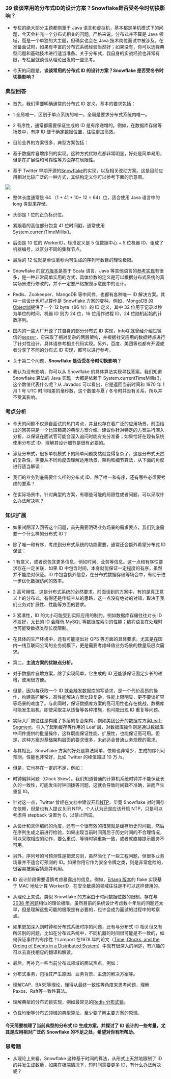 ### 39 谈谈常用的分布式ID的设计方案？Snowflake是否受冬令时切换影响？
- 专栏的绝大部分主题都侧重于 Java 语言和虚拟机，基本都是单机模式下的问题，今天会补充一个分布式相关的问题。严格来说，分布式并不算是 Java 领域，而是一个单独的大主题，但确实也会在 Java 技术岗位面试中被涉及。在准备面试时，如果有丰富的分布式系统经验当然好；如果没有，你可以选择典型问题和基础技术进行适当准备。关于分布式，我自身的实战经验也非常有限，专栏里就谈谈从理论出发的一些思考。
>
- 今天的问题是，**谈谈常用的分布式 ID 的设计方案？Snowflake 是否受冬令时切换影响？**
>
### 典型回答
- 首先，我们需要明确通常的分布式 ID 定义，基本的要求包括：
>
- 1 全局唯一，区别于单点系统的唯一，全局是要求分布式系统内唯一。
>
- 2 有序性，通常都需要保证生成的 ID 是有序递增的。例如，在数据库存储等场景中，有序 ID 便于确定数据位置，往往更加高效。
>
- 目前业界的方案很多，典型方案包括：
>
- 基于数据库自增序列的实现。这种方式优缺点都非常明显，好处是简单易用，但是在扩展性和可靠性等方面存在局限性。
>
- 基于 Twitter 早期开源的[Snowflake](https://github.com/twitter/snowflake)的实现，以及相关改动方案。这是目前应用相对比较广泛的一种方式，其结构定义你可以参考下面的示意图。
>
![](https://github.com/lu666666/notebooks/blob/master/java/0/3/pic/09.png)
>
- 整体长度通常是 64 （1 + 41 + 10+ 12 = 64）位，适合使用 Java 语言中的 long 类型来存储。
>
- 头部是 1 位的正负标识位。
>
- 紧跟着的高位部分包含 41 位时间戳，通常使用 System.currentTimeMillis()。
>
- 后面是 10 位的 WorkerID，标准定义是 5 位数据中心 + 5 位机器 ID，组成了机器编号，以区分不同的集群节点。
>
- 最后的 12 位就是单位毫秒内可生成的序列号数目的理论极限。
>
- Snowflake 的[官方版本](https://github.com/twitter/snowflake)是基于 Scala 语言，Java 等其他语言的[参考实现](https://github.com/relops/snowflake)有很多，是一种非常简单实用的方式，具体位数的定义是可以根据分布式系统的真实场景进行修改的，并不一定要严格按照示意图中的设计。
>
- Redis、Zookeeper、MangoDB 等中间件，也都有各种唯一 ID 解决方案。其中一些设计也可以算作是 Snowflake 方案的变种。例如，MongoDB 的[ObjectId](http://mongodb.github.io/node-mongodb-native/2.0/tutorials/objectid/)提供了一个 12 byte（96 位）的 ID 定义，其中 32 位用于记录以秒为单位的时间，机器 ID 则为 24 位，16 位用作进程 ID，24 位随机起始的计数序列。
>
- 国内的一些大厂开源了其自身的部分分布式 ID 实现，InfoQ 就曾经介绍过微信的[seqsvr](http://www.infoq.com/cn/articles/wechat-serial-number-generator-architecture)，它采取了相对复杂的两层架构，并根据社交应用的数据特点进行了针对性设计，具体请参考相关代码实现。另外，百度、美团等也都有开源或者分享了不同的分布式 ID 实现，都可以进行参考。
>
- 关于第二个问题，**Snowflake 是否受冬令时切换影响？**
>
- 我认为没有影响，你可以从 Snowflake 的具体算法实现寻找答案。我们知道 Snowflake 算法的 Java 实现，大都是依赖于 System.currentTimeMillis()，这个数值代表什么呢？从 Javadoc 可以看出，它是返回当前时间和 1970 年 1 月 1 号 UTC 时间相差的毫秒数，这个数值与夏 / 冬令时并没有关系，所以并不受其影响。
>
### 考点分析
- 今天的问题不仅源自面试的热门考点，并且也存在着广泛的应用场景，前面给出的回答只是一个比较精简的典型方案介绍。建议你针对特定的方案进行深入分析，以保证在面试官可能会深入追问时能有充分准备；如果恰好在现有系统使用分布式 ID，理解其设计细节是很有必要的。
>
- 涉及分布式，很多单机模式下的简单问题突然就变得复杂了，这是分布式天然的复杂性，需要从不同角度去理解适用场景、架构和细节算法，从下面的角度进行适当解读：
>
- 我们的业务到底需要什么样的分布式 ID，除了唯一和有序，还有哪些必须要考虑的要素？
>
- 在实际场景中，针对典型的方案，有哪些可能的局限性或者问题，可以采取什么办法解决呢？
>
### 知识扩展
- 如果试图深入回答这个问题，首先需要明确业务场景的需求要点，我们到底需要一个什么样的分布式 ID？
>
- 除了唯一和有序，考虑到分布式系统的功能需要，通常还会额外希望分布式 ID 保证：
>
- 1 有意义，或者说包含更多信息，例如时间、业务等信息。这一点和有序性要求存在一定关联，如果 ID 中包含时间，本身就能保证一定程度的有序，虽然并不能绝对保证。ID 中包含额外信息，在分布式数据存储等场合中，有助于进一步优化数据访问的效率。
>
- 2 高可用性，这是分布式系统的必然要求。前面谈到的方案中，有的是真正意义上的分布式，有得还是传统主从的思路，这一点没有绝对的对错，取决于我们业务对扩展性、性能等方面的要求。
>
- 3 紧凑性，ID 的大小可能受到实际应用的制约，例如数据库存储往往对长 ID 不友好，太长的 ID 会降低 MySQL 等数据库索引的性能；编程语言在处理时也可能受数据类型长度限制。
>
- 在具体的生产环境中，还有可能提出对 QPS 等方面的具体要求，尤其是在国内一线互联网公司的业务规模下，更是需要考虑峰值业务场景的数量级层次需求。
>
- 第二，**主流方案的优缺点分析。**
>
- 对于数据库自增方案，除了实现简单，它生成的 ID 还能够保证固定步长的递增，使用很方便。
>
- 但是，因为每获取一个 ID 就会触发数据库的写请求，是一个代价高昂的操作，构建高扩展性、高性能解决方案比较复杂，性能上限明显，更不要谈扩容等场景的难度了。与此同时，保证数据库方案的高可用性也存在挑战，数据库可能发生宕机，即使采取主从热备等各种措施，也可能出现 ID 重复等问题。
>
- 实际大厂商往往是构建了多层的复合架构，例如美团公开的数据库方案[Leaf-Segment](https://tech.meituan.com/MT_Leaf.html)，引入了起到缓存等作用的 Leaf 层，对数据库操作则是通过数据库中间件提供的批量操作，这样既能保证性能、扩展性，也能保证高可用。但是，这种方案对基础架构层面的要求很多，未必适合普通业务规模的需求。
>
- 与其相比，Snowflake 方案的好处是算法简单，依赖也非常少，生成的序列可预测，性能也非常好，比如 Twitter 的峰值超过 10 万 /s。
>
- 但是，它也存在一定的不足，例如：
>
- 时钟偏斜问题（Clock Skew）。我们知道普通的计算机系统时钟并不能保证长久的一致性，可能发生时钟回拨等问题，这就会导致时间戳不准确，进而产生重复 ID。
>
- 针对这一点，Twitter 曾经在文档中建议开启[NTP](http://doc.ntp.org/4.1.0/ntpd.htm)，毕竟 Snowflake 对时间存在依赖，但是也有人提议关闭 NTP。个人认为还是应该开启 NTP，只是可以考虑将 stepback 设置为 0，以禁止回调。
>
- 从设计和具体编码的角度，还有一个很有效的措施就是缓存历史时间戳，然后在序列生成之前进行检验，如果出现当前时间落后于历史时间的不合理情况，可以采取相应的动作，要么重试、等待时钟重新一致，或者就直接提示服务不可用。
>
- 另外，序列号的可预测性是把双刃剑，虽然简化了一些工程问题，但很多业务场景并不适合可预测的 ID。如果你用它作为安全令牌之类，则是非常危险的，很容易被黑客猜测并利用。
>
- ID 设计阶段需要谨慎考虑暴露出的信息。例如，[Erlang 版本](https://github.com/boundary/flake)的 flake 实现基于 MAC 地址计算 WorkerID，在安全敏感的领域往往是不可以这样使用的。 
>
- 从理论上来说，类似 Snowflake 的方案由于时间数据位数的限制，存在与[2038 年问题](https://en.wikipedia.org/wiki/Year_2038_problem)相似的理论极限。虽然目前的系统设计考虑数十年后的问题还太早，但是理解这些可能的极限是有必要的，也许会成为面试的过程中的考察点。 
>
- 如果更加深入到时钟和分布式系统时序的问题，还有与分布式 ID 相关但又有所区别的问题，比如在分布式系统中，不同机器的时间很可能是不一致的，如何保证事件的有序性？Lamport 在1978 年的论文（[Time, Clocks, and the Ording of Events in a Distributed System](https://amturing.acm.org/p558-lamport.pdf)）中就有很深入的阐述，有兴趣的可以去查找相应的翻译和解读。
>
- 最后，再补充一些当前分布式领域的面试热点，例如：
>
- 分布式事务，包括其产生原因、业务背景、主流的解决方案等。
>
- 理解CAP、BASE等理论，懂得从最终一致性等角度来思考问题，理解Paxos、Raft等一致性算法。
>
- 理解典型的分布式锁实现，例如最常见的[Redis 分布式锁](https://redis.io/topics/distlock)。
>
- 负载均衡等分布式领域的典型算法，至少要了解主要方案的原理。
>
#### 今天简要梳理了当前典型的分布式 ID 生成方案，并探讨了 ID 设计的一些考量，尤其是应用相对广泛的 Snowflake 的不足之处，希望对你有所帮助。 
>
### 思考题
- 从理论上来看，Snowflake 这种基于时间的算法，从形式上天然地限制了 ID 的并发生成数量，如果在极端情况下，短时间需要更多 ID，有什么办法解决呢？























